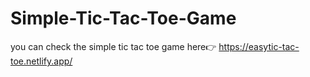 # Simple-Tic-Tac-Toe-Game
you can check the simple tic tac toe game here👉
https://easytic-tac-toe.netlify.app/

